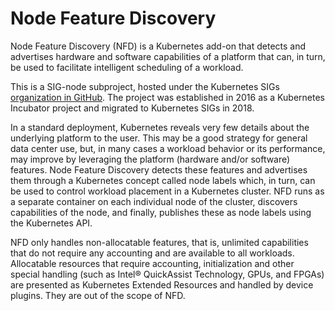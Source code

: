 # Node Feature Discovery

Node Feature Discovery (NFD) is a Kubernetes add-on that detects and
advertises hardware and software capabilities of a platform that can,
in turn, be used to facilitate intelligent scheduling of a workload.

This is a SIG-node subproject, hosted under the Kubernetes SIGs
[organization in GitHub][1]. The project was established in 2016 as a
Kubernetes Incubator project and migrated to Kubernetes SIGs in 2018.

In a standard deployment, Kubernetes reveals very few details about
the underlying platform to the user. This may be a good strategy for
general data center use, but, in many cases a workload behavior or its
performance, may improve by leveraging the platform (hardware and/or
software) features. Node Feature Discovery detects these features and
advertises them through a Kubernetes concept called node labels which,
in turn, can be used to control workload placement in a Kubernetes
cluster. NFD runs as a separate container on each individual node of
the cluster, discovers capabilities of the node, and finally,
publishes these as node labels using the Kubernetes API.

NFD only handles non-allocatable features, that is, unlimited
capabilities that do not require any accounting and are available to
all workloads. Allocatable resources that require accounting,
initialization and other special handling (such as Intel® QuickAssist
Technology, GPUs, and FPGAs) are presented as Kubernetes Extended
Resources and handled by device plugins. They are out of the scope of
NFD.

[1]: https://github.com/kubernetes-sigs/node-feature-discovery
